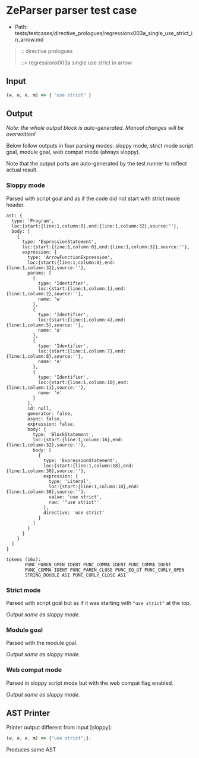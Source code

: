# ZeParser parser test case

- Path: tests/testcases/directive_prologues/regressionx003a_single_use_strict_in_arrow.md

> :: directive prologues
>
> ::> regressionx003a single use strict in arrow

## Input

`````js
(w, o, e, m) => { "use strict" }
`````

## Output

_Note: the whole output block is auto-generated. Manual changes will be overwritten!_

Below follow outputs in four parsing modes: sloppy mode, strict mode script goal, module goal, web compat mode (always sloppy).

Note that the output parts are auto-generated by the test runner to reflect actual result.

### Sloppy mode

Parsed with script goal and as if the code did not start with strict mode header.

`````
ast: {
  type: 'Program',
  loc:{start:{line:1,column:0},end:{line:1,column:32},source:''},
  body: [
    {
      type: 'ExpressionStatement',
      loc:{start:{line:1,column:0},end:{line:1,column:32},source:''},
      expression: {
        type: 'ArrowFunctionExpression',
        loc:{start:{line:1,column:0},end:{line:1,column:32},source:''},
        params: [
          {
            type: 'Identifier',
            loc:{start:{line:1,column:1},end:{line:1,column:2},source:''},
            name: 'w'
          },
          {
            type: 'Identifier',
            loc:{start:{line:1,column:4},end:{line:1,column:5},source:''},
            name: 'o'
          },
          {
            type: 'Identifier',
            loc:{start:{line:1,column:7},end:{line:1,column:8},source:''},
            name: 'e'
          },
          {
            type: 'Identifier',
            loc:{start:{line:1,column:10},end:{line:1,column:11},source:''},
            name: 'm'
          }
        ],
        id: null,
        generator: false,
        async: false,
        expression: false,
        body: {
          type: 'BlockStatement',
          loc:{start:{line:1,column:16},end:{line:1,column:32},source:''},
          body: [
            {
              type: 'ExpressionStatement',
              loc:{start:{line:1,column:18},end:{line:1,column:30},source:''},
              expression: {
                type: 'Literal',
                loc:{start:{line:1,column:18},end:{line:1,column:30},source:''},
                value: 'use strict',
                raw: '"use strict"'
              },
              directive: 'use strict'
            }
          ]
        }
      }
    }
  ]
}

tokens (16x):
       PUNC_PAREN_OPEN IDENT PUNC_COMMA IDENT PUNC_COMMA IDENT
       PUNC_COMMA IDENT PUNC_PAREN_CLOSE PUNC_EQ_GT PUNC_CURLY_OPEN
       STRING_DOUBLE ASI PUNC_CURLY_CLOSE ASI
`````

### Strict mode

Parsed with script goal but as if it was starting with `"use strict"` at the top.

_Output same as sloppy mode._

### Module goal

Parsed with the module goal.

_Output same as sloppy mode._

### Web compat mode

Parsed in sloppy script mode but with the web compat flag enabled.

_Output same as sloppy mode._

## AST Printer

Printer output different from input [sloppy]:

````js
(w, o, e, m) => {"use strict";};
````

Produces same AST
